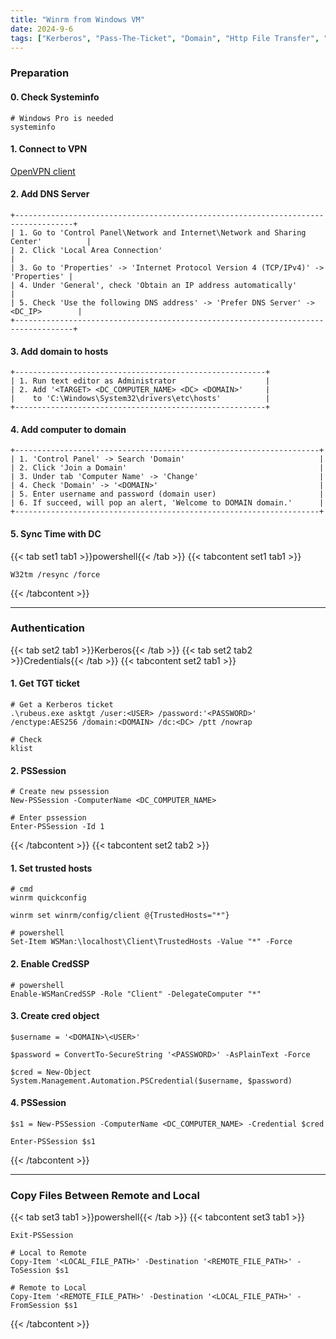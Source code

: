 ```yaml
---
title: "Winrm from Windows VM"
date: 2024-9-6
tags: ["Kerberos", "Pass-The-Ticket", "Domain", "Http File Transfer", "Authentication", "Ticket Granting Ticket", "Domain Controller", "Winrm", "Pssession", "Windows", "File Transfer", "Active Directory"]
---
```


### Preparation

#### 0. Check Systeminfo

```console
# Windows Pro is needed
systeminfo
```

#### 1. Connect to VPN

[OpenVPN client](https://openvpn.net/client/)

#### 2. Add DNS Server

```console
+-----------------------------------------------------------------------------------+
| 1. Go to 'Control Panel\Network and Internet\Network and Sharing Center'          |
| 2. Click 'Local Area Connection'                                                  |
| 3. Go to 'Properties' -> 'Internet Protocol Version 4 (TCP/IPv4)' -> 'Properties' |
| 4. Under 'General', check 'Obtain an IP address automatically'                    |
| 5. Check 'Use the following DNS address' -> 'Prefer DNS Server' -> <DC_IP>        |
+-----------------------------------------------------------------------------------+
```

#### 3. Add domain to hosts

```
+--------------------------------------------------------+
| 1. Run text editor as Administrator                    |
| 2. Add '<TARGET> <DC_COMPUTER_NAME> <DC> <DOMAIN>'     |
|    to 'C:\Windows\System32\drivers\etc\hosts'          |
+--------------------------------------------------------+
```

#### 4. Add computer to domain

```
+--------------------------------------------------------------------+
| 1. 'Control Panel' -> Search 'Domain'                              |
| 2. Click 'Join a Domain'                                           |
| 3. Under tab 'Computer Name' -> 'Change'                           |
| 4. Check 'Domain' -> '<DOMAIN>'                                    |
| 5. Enter username and password (domain user)                       |
| 6. If succeed, will pop an alert, 'Welcome to DOMAIN domain.'      |
+--------------------------------------------------------------------+
```

#### 5. Sync Time with DC

{{< tab set1 tab1 >}}powershell{{< /tab >}}
{{< tabcontent set1 tab1 >}}

```console
W32tm /resync /force
```

{{< /tabcontent >}}

---

### Authentication

{{< tab set2 tab1 >}}Kerberos{{< /tab >}}
{{< tab set2 tab2 >}}Credentials{{< /tab >}}
{{< tabcontent set2 tab1 >}}

#### 1. Get TGT ticket

```console
# Get a Kerberos ticket
.\rubeus.exe asktgt /user:<USER> /password:'<PASSWORD>' /enctype:AES256 /domain:<DOMAIN> /dc:<DC> /ptt /nowrap
```

```console
# Check
klist
```

#### 2. PSSession

```console
# Create new pssession
New-PSSession -ComputerName <DC_COMPUTER_NAME>
```

```console
# Enter pssession
Enter-PSSession -Id 1
```

{{< /tabcontent >}}
{{< tabcontent set2 tab2 >}}

#### 1. Set trusted hosts

```console
# cmd
winrm quickconfig
```

```console
winrm set winrm/config/client @{TrustedHosts="*"}
```

```console
# powershell
Set-Item WSMan:\localhost\Client\TrustedHosts -Value "*" -Force
```

#### 2. Enable CredSSP

```console
# powershell
Enable-WSManCredSSP -Role "Client" -DelegateComputer "*"
```

#### 3. Create cred object

```console
$username = '<DOMAIN>\<USER>'
```

```console
$password = ConvertTo-SecureString '<PASSWORD>' -AsPlainText -Force
```

```console
$cred = New-Object System.Management.Automation.PSCredential($username, $password)
```

#### 4. PSSession

```console
$s1 = New-PSSession -ComputerName <DC_COMPUTER_NAME> -Credential $cred
```

```console
Enter-PSSession $s1
```

{{< /tabcontent >}}

---

### Copy Files Between Remote and Local

{{< tab set3 tab1 >}}powershell{{< /tab >}}
{{< tabcontent set3 tab1 >}}

```console
Exit-PSSession
```

```console
# Local to Remote
Copy-Item '<LOCAL_FILE_PATH>' -Destination '<REMOTE_FILE_PATH>' -ToSession $s1
```

```console
# Remote to Local
Copy-Item '<REMOTE_FILE_PATH>' -Destination '<LOCAL_FILE_PATH>' -FromSession $s1
```

{{< /tabcontent >}}
